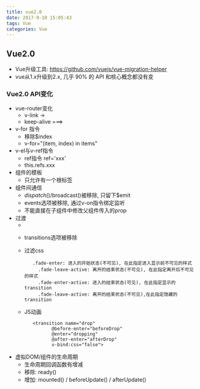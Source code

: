 ```yaml
---
title: vue2.0
date: 2017-9-10 15:05:43
tags: Vue
categories: Vue
---
```


## Vue2.0
- Vue升级工具: https://github.com/vuejs/vue-migration-helper
- vue从1.x升级到2.x, 几乎 90% 的 API 和核心概念都没有变

### Vue2.0 API变化
- vue-router变化
	- v-link ->  <router-link>
	- keep-alive ===> <keep-alive>
- v-for 指令
	- 移除$index
	- v-for="(item, index) in items"
- v-el与v-ref指令
	- ref指令 ref='xxx'
	- this.refs.xxx
- 组件的模板
	- 只允许有一个根标签
- 组件间通信
	- $dispatch()/$broadcast()被移除, 只留下$emit
	- events选项被移除, 通过v-on指令绑定监听
	- 不能直接在子组件中修改父组件传入的prop
- 过渡
	- <transition>
	- transitions选项被移除
	- 过滤css
	
		     .fade-enter: 进入的开始状态(不可见), 在此指定进入显示前不可见的样式
		       .fade-leave-active: 离开的结束状态(不可见), 在此指定离开后不可见的样式
		       .fade-enter-active: 进入的结束状态(可见), 在此指定显示的transition
		       .fade-leave-active: 离开的结束状态(不可见),在此指定隐藏的transition
	- JS动画
	
		     <transition name="drop"
		            @before-enter="beforeDrop"
		            @enter="dropping"
		            @after-enter="afterDrop"
		            v-bind:css="false">
- 虚拟DOM/组件的生命周期
	- 生命周期回调函数有增减
	- 移除: ready()
	- 增加: mounted() / beforeUpdate() / afterUpdate()